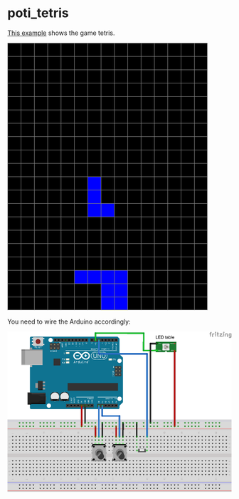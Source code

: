 poti_tetris
===========

[This example](poti_tetris.ino) shows the game tetris. 

![poti_tetris.png](poti_tetris.png)

You need to wire the Arduino accordingly:

![wiring.png](wiring.png)